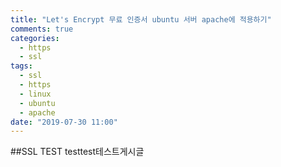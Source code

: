 ```yaml
---
title: "Let's Encrypt 무료 인증서 ubuntu 서버 apache에 적용하기"
comments: true
categories:
  - https
  - ssl
tags:
  - ssl
  - https
  - linux
  - ubuntu
  - apache
date: "2019-07-30 11:00"
---
```


##SSL TEST
testtest테스트게시글